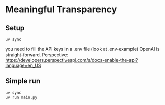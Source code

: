 # Meaningful Transparency

## Setup

```bash
uv sync
```
you need to fill the API keys in a .env file (look at .env-example)
OpenAI is straight-forward.
Perspective: https://developers.perspectiveapi.com/s/docs-enable-the-api?language=en_US


## Simple run
```bash
uv sync
uv run main.py
```

